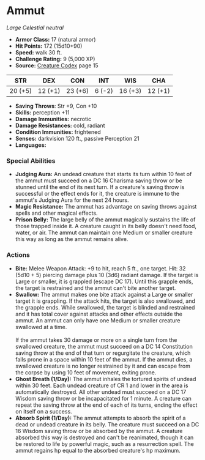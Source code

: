 # Ammut

*Large* *Celestial* *neutral*

- **Armor Class:** 17 (natural armor)
- **Hit Points:** 172 (15d10+90)
- **Speed:** walk 30 ft.
- **Challenge Rating:** 9 (5,000 XP)
- **Source:** [Creature Codex](https://koboldpress.com/kpstore/product/creature-codex-for-5th-edition-dnd) page 15

| STR | DEX | CON | INT | WIS | CHA |
| --- | --- | --- | --- | --- | --- |
| 20 (+5) | 12 (+1) | 23 (+6) | 6 (-2) | 16 (+3) | 12 (+1) |

- **Saving Throws**: Str +9, Con +10
- **Skills:** perception +11
- **Damage Immunities:** necrotic
- **Damage Resistances:** cold, radiant
- **Condition Immunities:** frightened
- **Senses:** darkvision 120 ft., passive Perception 21
- **Languages:** 

### Special Abilities

- **Judging Aura:** An undead creature that starts its turn within 10 feet of the ammut must succeed on a DC 16 Charisma saving throw or be stunned until the end of its next turn. If a creature's saving throw is successful or the effect ends for it, the creature is immune to the ammut's Judging Aura for the next 24 hours.
- **Magic Resistance:** The ammut has advantage on saving throws against spells and other magical effects.
- **Prison Belly:** The large belly of the ammut magically sustains the life of those trapped inside it. A creature caught in its belly doesn't need food, water, or air. The ammut can maintain one Medium or smaller creature this way as long as the ammut remains alive.

### Actions

- **Bite:** Melee Weapon Attack: +9 to hit, reach 5 ft., one target. Hit: 32 (5d10 + 5) piercing damage plus 10 (3d6) radiant damage. If the target is Large or smaller, it is grappled (escape DC 17). Until this grapple ends, the target is restrained and the ammut can't bite another target.
- **Swallow:** The ammut makes one bite attack against a Large or smaller target it is grappling. If the attack hits, the target is also swallowed, and the grapple ends. While swallowed, the target is blinded and restrained and it has total cover against attacks and other effects outside the ammut. An ammut can only have one Medium or smaller creature swallowed at a time.<br><br>If the ammut takes 30 damage or more on a single turn from the swallowed creature, the ammut must succeed on a DC 14 Constitution saving throw at the end of that turn or regurgitate the creature, which falls prone in a space within 10 feet of the ammut. If the ammut dies, a swallowed creature is no longer restrained by it and can escape from the corpse by using 10 feet of movement, exiting prone.
- **Ghost Breath (1/Day):** The ammut inhales the tortured spirits of undead within 30 feet. Each undead creature of CR 1 and lower in the area is automatically destroyed. All other undead must succeed on a DC 17 Wisdom saving throw or be incapacitated for 1 minute. A creature can repeat the saving throw at the end of each of its turns, ending the effect on itself on a success.
- **Absorb Spirit (1/Day):** The ammut attempts to absorb the spirit of a dead or undead creature in its belly. The creature must succeed on a DC 16 Wisdom saving throw or be absorbed by the ammut. A creature absorbed this way is destroyed and can't be reanimated, though it can be restored to life by powerful magic, such as a resurrection spell. The ammut regains hp equal to the absorbed creature's hp maximum.


